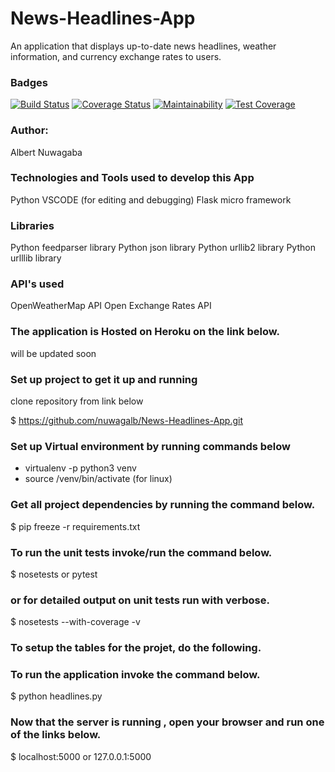 # News-Headlines-App

An application that displays up-to-date news headlines, weather information, and currency exchange rates to users.

### Badges

[![Build Status](https://travis-ci.org/nuwagalb/News-App.svg?branch=develop)](https://travis-ci.org/nuwagalb/News-App) [![Coverage Status](https://coveralls.io/repos/github/nuwagalb/News-App/badge.svg?branch=develop)](https://coveralls.io/github/nuwagalb/News-App?branch=develop) [![Maintainability](https://api.codeclimate.com/v1/badges/288abda30d16f0c3fcb5/maintainability)](https://codeclimate.com/github/nuwagalb/News-App/maintainability) [![Test Coverage](https://api.codeclimate.com/v1/badges/288abda30d16f0c3fcb5/test_coverage)](https://codeclimate.com/github/nuwagalb/News-App/test_coverage)

### Author:

Albert Nuwagaba

### Technologies and Tools used to develop this App

Python
VSCODE (for editing and debugging)
Flask micro framework

### Libraries
Python feedparser library
Python json library
Python urllib2 library
Python urlllib library

### API's used
OpenWeatherMap API
Open Exchange Rates API

### The application is Hosted on Heroku on the link below.

will be updated soon

### Set up project to get it up and running

clone repository from link below

$ https://github.com/nuwagalb/News-Headlines-App.git

### Set up Virtual environment by running commands below

- virtualenv -p python3 venv
- source /venv/bin/activate (for linux)

### Get all project dependencies by running the command below.

$ pip freeze -r requirements.txt

### To run the unit tests invoke/run the command below.

$ nosetests or pytest

### or for detailed output on unit tests run with verbose.

$ nosetests --with-coverage -v

### To setup the tables for the projet, do the following.

### To run the application invoke the command below.

$ python headlines.py

### Now that the server is running , open your browser and run one of the links below.

$ localhost:5000 or 127.0.0.1:5000
